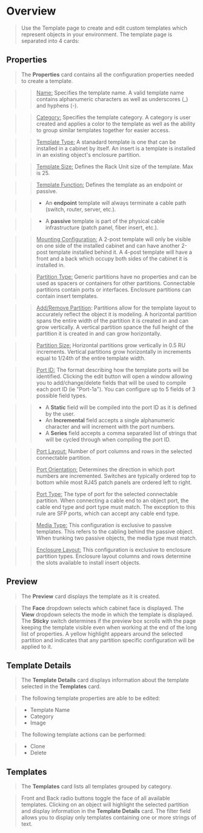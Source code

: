 # Overview
> Use the Template page to create and edit custom templates which represent objects in your environment. The template page is separated into 4 cards:

## Properties
> The **Properties** card contains all the configuration properties needed to create a template.

>> <u>Name:</u> Specifies the template name.  A valid template name contains alphanumeric characters as well as underscores (_) and hyphens (-).

>> <u>Category:</u> Specifies the template category.  A category is user created and applies a color to the template as well as the ability to group similar templates together for easier access.

>> <u>Template Type:</u> A stanadard template is one that can be installed in a cabinet by itself. An insert is a template is installed in an existing object's enclosure partition.

>> <u>Template Size:</u> Defines the Rack Unit size of the template. Max is 25.

>> <u>Template Function:</u> Defines the template as an endpoint or passive.

>> - An **endpoint** template will always terminate a cable path (switch, router, server, etc.).

>> - A **passive** template is part of the physical cable infrastructure (patch panel, fiber insert, etc.).

>> <u>Mounting Configuration:</u> A 2-post template will only be visible on one side of the installed cabinet and can have another 2-post template installed behind it. A 4-post template will have a front and a back which occupy both sides of the cabinet it is installed in.

>> <u>Partition Type:</u> Generic partitions have no properties and can be used as spacers or containers for other partitions. Connectable partitions contain ports or interfaces. Enclosure partitions can contain insert templates.

>> <u>Add/Remove Partition</u>: Partitions allow for the template layout to accurately reflect the object it is modeling. A horizontal partition spans the entire width of the partition it is created in and can grow vertically. A vertical partition spance the full height of the partition it is created in and can grow horizontally.

>> <u>Partition Size:</u> Horizontal partitions grow vertically in 0.5 RU increments. Vertical partitions grow horizontally in increments equal to 1/24th of the entire template width.

>> <u>Port ID:</u> The format describing how the template ports will be identified. Clicking the edit button will open a window allowing you to add/change/delete fields that will be used to compile each port ID (ie "Port-1a"). You can configure up to 5 fields of 3 possible field types.

>> - A **Static** field will be compiled into the port ID as it is defined by the user.
>> - An **Incremental** field accepts a single alphanumeric character and will increment with the port numbers.
>> - A **Series** field accepts a comma separated list of strings that will be cycled through when compiling the port ID.

>> <u>Port Layout:</u> Number of port columns and rows in the selected connectable partition.

>> <u>Port Orientation:</u> Determines the direction in which port numbers are incremented. Switches are typically ordered top to bottom while most RJ45 patch panels are ordered left to right.

>> <u>Port Type:</u> The type of port for the selected connectable partition. When connecting a cable end to an object port, the cable end type and port type must match. The exception to this rule are SFP ports, which can accept any cable end type.

>> <u>Media Type:</u> This configuration is exclusive to passive templates. This refers to the cabling behind the passive object. When trunking two passive objects, the media type must match.

>> <u>Enclosure Layout:</u> This configuration is exclusive to enclosure partition types. Enclosure layout columns and rows determine the slots available to install insert objects.

## Preview
> The **Preview** card displays the template as it is created.

> The **Face** dropdown selects which cabinet face is displayed.  The **View** dropdown selects the mode in which the template is displayed.  The **Sticky** switch determines if the preview box scrolls with the page keeping the template visible even when working at the end of the long list of properties.  A yellow highlight appears around the selected partition and indicates that any partition specific configuration will be applied to it.

## Template Details
> The **Template Details** card displays information about the template selected in the **Templates** card.

> The following template properties are able to be edited:

> - Template Name
> - Category
> - Image

> The following template actions can be performed:

> - Clone
> - Delete

## Templates
> The **Templates** card lists all templates grouped by category.

> Front and Back radio buttons toggle the face of all available templates. Clicking on an object will highlight the selected partition and display information in the **Template Details** card.  The filter field allows you to display only templates containing one or more strings of text.